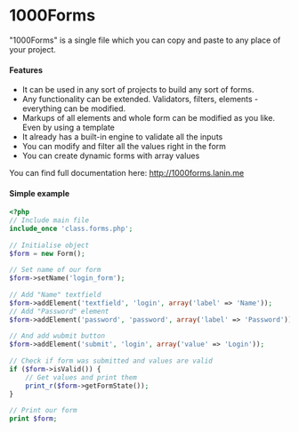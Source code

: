 1000Forms
=========

"1000Forms" is a single file which you can copy and paste to any place of your project.

#### Features
 * It can be used in any sort of projects to build any sort of forms.
 * Any functionality can be extended. Validators, filters, elements - everything can be modified.
 * Markups of all elements and whole form can be modified as you like. Even by using a template
 * It already has a built-in engine to validate all the inputs
 * You can modify and filter all the values right in the form
 * You can create dynamic forms with array values

You can find full documentation here: http://1000forms.lanin.me

#### Simple example

```php
<?php
// Include main file
include_once 'class.forms.php';
 
// Initialise object
$form = new Form();
 
// Set name of our form
$form->setName('login_form');
 
// Add "Name" textfield
$form->addElement('textfield', 'login', array('label' => 'Name'));
// Add "Password" element
$form->addElement('password', 'password', array('label' => 'Password'));
 
// And add wubmit button
$form->addElement('submit', 'login', array('value' => 'Login'));
 
// Check if form was submitted and values are valid
if ($form->isValid()) {
    // Get values and print them
    print_r($form->getFormState());
}
 
// Print our form
print $form;
```